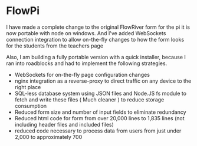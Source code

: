 # FlowPi

I have made a complete change to the original FlowRiver form for the pi
it is now portable with node on windows.
And I've added WebSockets connection integration to allow on-the-fly
changes to how the form looks for the students from the teachers page

Also, I am building a fully portable version with a quick installer, because I ran into roadblocks and had to implement
the following strategies.

* WebSockets for on-the-fly page configuration changes
* nginx integration as a reverse-proxy to direct traffic on any device to the right place
* SQL-less database system using JSON files and Node.JS fs module to fetch and write these files ( Much cleaner ) to reduce storage consumption
* Reduced form size and number of input fields to eliminate redundancy
* Reduced html code for form from over 20,000 lines to 1,835 lines (not including header files and included files)
* reduced code necessary to process data from users from just under 2,000 to approximately 700
